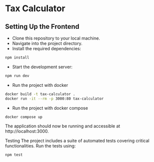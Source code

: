 # Tax Calculator

## Setting Up the Frontend

- Clone this repository to your local machine.
- Navigate into the project directory.
- Install the required dependencies:

```bash
npm install
```

- Start the development server:

```bash
npm run dev
```

- Run the project with docker

```bash
docker build -t tax-calculator .
docker run -it --rm -p 3000:80 tax-calculator
```

- Run the project with docker compose

```bash
docker compose up
```

The application should now be running and accessible at http://localhost:3000.

Testing
The project includes a suite of automated tests covering critical functionalities. Run the tests using:

```
npm test
```
